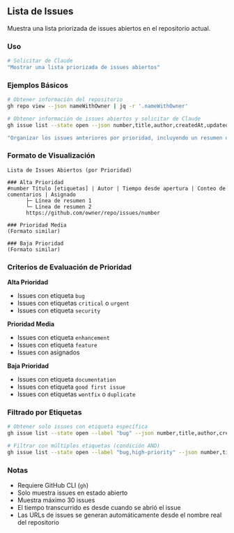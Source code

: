 ## Lista de Issues

Muestra una lista priorizada de issues abiertos en el repositorio actual.

### Uso

```bash
# Solicitar de Claude
"Mostrar una lista priorizada de issues abiertos"
```

### Ejemplos Básicos

```bash
# Obtener información del repositorio
gh repo view --json nameWithOwner | jq -r '.nameWithOwner'

# Obtener información de issues abiertos y solicitar de Claude
gh issue list --state open --json number,title,author,createdAt,updatedAt,labels,assignees,comments --limit 30

"Organizar los issues anteriores por prioridad, incluyendo un resumen de 2 líneas para cada issue. Generar URLs usando el nombre del repositorio obtenido arriba"
```

### Formato de Visualización

```
Lista de Issues Abiertos (por Prioridad)

### Alta Prioridad
#number Título [etiquetas] | Autor | Tiempo desde apertura | Conteo de comentarios | Asignado
      ├─ Línea de resumen 1
      └─ Línea de resumen 2
      https://github.com/owner/repo/issues/number

### Prioridad Media
(Formato similar)

### Baja Prioridad
(Formato similar)
```

### Criterios de Evaluación de Prioridad

**Alta Prioridad**

- Issues con etiqueta `bug`
- Issues con etiquetas `critical` o `urgent`
- Issues con etiqueta `security`

**Prioridad Media**

- Issues con etiqueta `enhancement`
- Issues con etiqueta `feature`
- Issues con asignados

**Baja Prioridad**

- Issues con etiqueta `documentation`
- Issues con etiqueta `good first issue`
- Issues con etiquetas `wontfix` o `duplicate`

### Filtrado por Etiquetas

```bash
# Obtener solo issues con etiqueta específica
gh issue list --state open --label "bug" --json number,title,author,createdAt,labels,comments --limit 30

# Filtrar con múltiples etiquetas (condición AND)
gh issue list --state open --label "bug,high-priority" --json number,title,author,createdAt,labels,comments --limit 30
```

### Notas

- Requiere GitHub CLI (`gh`)
- Solo muestra issues en estado abierto
- Muestra máximo 30 issues
- El tiempo transcurrido es desde cuando se abrió el issue
- Las URLs de issues se generan automáticamente desde el nombre real del repositorio
